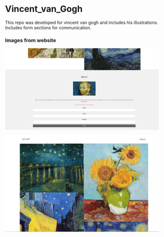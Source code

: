 # Vincent_van_Gogh
This repo was developed for vincent van gogh and includes his illustrations. Includes form sections for communication.

### Images from website
![image info](1.png)

![image info](2.png)